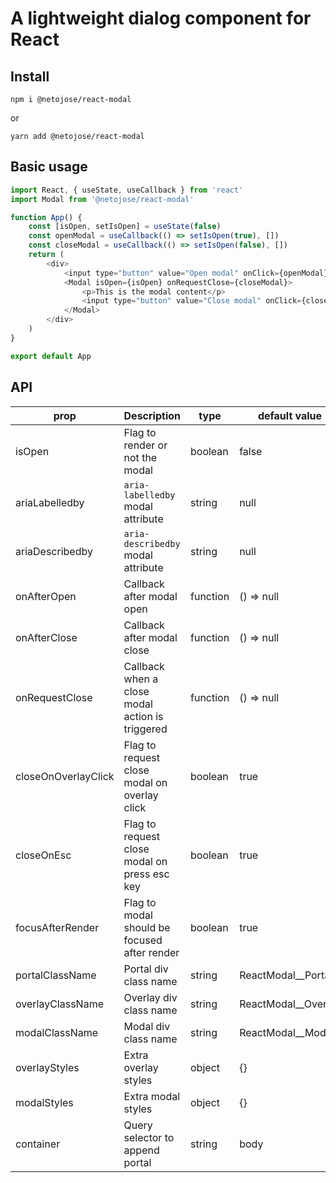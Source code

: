 # A lightweight dialog component for React

## Install

```
npm i @netojose/react-modal
```

or

```
yarn add @netojose/react-modal
```

## Basic usage

```js
import React, { useState, useCallback } from 'react'
import Modal from '@netojose/react-modal'

function App() {
    const [isOpen, setIsOpen] = useState(false)
    const openModal = useCallback(() => setIsOpen(true), [])
    const closeModal = useCallback(() => setIsOpen(false), [])
    return (
        <div>
            <input type="button" value="Open modal" onClick={openModal} />
            <Modal isOpen={isOpen} onRequestClose={closeModal}>
                <p>This is the modal content</p>
                <input type="button" value="Close modal" onClick={closeModal} />
            </Modal>
        </div>
    )
}

export default App
```

## API

| prop                | Description                                     | type     | default value         | required |
| ------------------- | ----------------------------------------------- | -------- | --------------------- | -------- |
| isOpen              | Flag to render or not the modal                 | boolean  | false                 | Yes      |
| ariaLabelledby      | `aria-labelledby` modal attribute               | string   | null                  | No       |
| ariaDescribedby     | `aria-describedby` modal attribute              | string   | null                  | No       |
| onAfterOpen         | Callback after modal open                       | function | () => null            | No       |
| onAfterClose        | Callback after modal close                      | function | () => null            | No       |
| onRequestClose      | Callback when a close modal action is triggered | function | () => null            | No       |
| closeOnOverlayClick | Flag to request close modal on overlay click    | boolean  | true                  | No       |
| closeOnEsc          | Flag to request close modal on press esc key    | boolean  | true                  | No       |
| focusAfterRender    | Flag to modal should be focused after render    | boolean  | true                  | No       |
| portalClassName     | Portal div class name                           | string   | ReactModal\_\_Portal  | No       |
| overlayClassName    | Overlay div class name                          | string   | ReactModal\_\_Overlay | No       |
| modalClassName      | Modal div class name                            | string   | ReactModal\_\_Modal   | No       |
| overlayStyles       | Extra overlay styles                            | object   | {}                    | No       |
| modalStyles         | Extra modal styles                              | object   | {}                    | No       |
| container           | Query selector to append portal                 | string   | body                  | No       |
